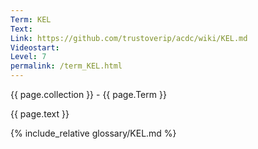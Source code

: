 ```yaml
---
Term: KEL
Text: 
Link: https://github.com/trustoverip/acdc/wiki/KEL.md
Videostart: 
Level: 7
permalink: /term_KEL.html
---
```


{{ page.collection }} - {{ page.Term }}

   {{ page.text }}

{% include_relative glossary/KEL.md %}
